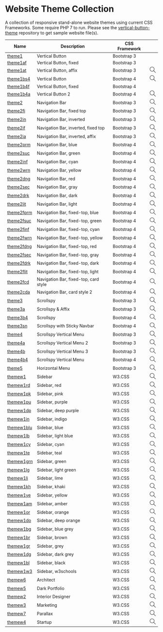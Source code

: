 # Website Theme Collection
A collection of responsive stand-alone website themes using current CSS Frameworks.  Some require PHP 7 to run.  Please see the [vertical-button-theme](https://github.com/emrickj/vertical-button-theme) repository to get sample website file(s).

| Name | Description | CSS Framework | |
| --- | --- | --- | --- |
| [theme1](theme1.php) | Vertical Button | Bootstrap 3 | |
| [theme1af](theme1af.php) | Vertical Button, fixed | Bootstrap 3 | |
| [theme1at](theme1at.php) | Vertical Button, affix | Bootstrap 3 | <a href="https://www.gem-editor.com/gwc/theme1at.php?u=501" target="_blank"><img title="Preview" alt="Preview" src="images/icon_search.png"></a> |
| [theme1bs4](theme1bs4.php) | Vertical Button | Bootstrap 4 | <a href="https://www.gem-editor.com/gwc/theme1bs4.php?u=511" target="_blank"><img title="Preview" alt="Preview" src="images/icon_search.png"></a> |
| [theme1b4f](theme1b4f.php) | Vertical Button, fixed | Bootstrap 4 | |
| [theme1b4a](theme1b4a.php) | Vertical Button 2 | Bootstrap 4 | <a href="https://www.gem-editor.com/gwc/theme1b4a.php?u=511" target="_blank"><img title="Preview" alt="Preview" src="images/icon_search.png"></a> |
| [theme2](theme2.php) | Navigation Bar | Bootstrap 3 | <a href="https://www.gem-editor.com/gwc/theme2.php?u=501" target="_blank"><img title="Preview" alt="Preview" src="images/icon_search.png"></a> |
| [theme2fi](theme2fi.php) | Navigation Bar, fixed top | Bootstrap 3 | <a href="https://www.gem-editor.com/gwc/theme2fi.php?u=501" target="_blank"><img title="Preview" alt="Preview" src="images/icon_search.png"></a> |
| [theme2in](theme2in.php) | Navigation Bar, inverted | Bootstrap 3 | <a href="https://www.gem-editor.com/gwc/theme2in.php?u=501" target="_blank"><img title="Preview" alt="Preview" src="images/icon_search.png"></a> |
| [theme2if](theme2if.php) | Navigation Bar, inverted, fixed top | Bootstrap 3 | <a href="https://www.gem-editor.com/gwc/theme2if.php?u=501" target="_blank"><img title="Preview" alt="Preview" src="images/icon_search.png"></a> |
| [theme2ia](theme2ia.php) | Navigation Bar, inverted, affix | Bootstrap 3 | <a href="https://www.gem-editor.com/gwc/theme2ia.php?u=500" target="_blank"><img title="Preview" alt="Preview" src="images/icon_search.png"></a> |
| [theme2prm](theme2prm.php) | Navigation Bar, blue | Bootstrap 4 | <a href="https://www.gem-editor.com/gwc/theme2prm.php?u=511" target="_blank"><img title="Preview" alt="Preview" src="images/icon_search.png"></a> |
| [theme2suc](theme2suc.php) | Navigation Bar, green | Bootstrap 4 | <a href="https://www.gem-editor.com/gwc/theme2suc.php?u=511" target="_blank"><img title="Preview" alt="Preview" src="images/icon_search.png"></a> |
| [theme2inf](theme2inf.php) | Navigation Bar, cyan | Bootstrap 4 | <a href="https://www.gem-editor.com/gwc/theme2inf.php?u=511" target="_blank"><img title="Preview" alt="Preview" src="images/icon_search.png"></a> |
| [theme2wrn](theme2wrn.php) | Navigation Bar, yellow | Bootstrap 4 | <a href="https://www.gem-editor.com/gwc/theme2wrn.php?u=511" target="_blank"><img title="Preview" alt="Preview" src="images/icon_search.png"></a> |
| [theme2dng](theme2dng.php) | Navigation Bar, red | Bootstrap 4 | <a href="https://www.gem-editor.com/gwc/theme2dng.php?u=511" target="_blank"><img title="Preview" alt="Preview" src="images/icon_search.png"></a> |
| [theme2sec](theme2sec.php) | Navigation Bar, gray | Bootstrap 4 | <a href="https://www.gem-editor.com/gwc/theme2sec.php?u=511" target="_blank"><img title="Preview" alt="Preview" src="images/icon_search.png"></a> |
| [theme2drk](theme2drk.php) | Navigation Bar, dark | Bootstrap 4 | <a href="https://www.gem-editor.com/gwc/theme2drk.php?u=511" target="_blank"><img title="Preview" alt="Preview" src="images/icon_search.png"></a> |
| [theme2lit](theme2lit.php) | Navigation Bar, light | Bootstrap 4 | <a href="https://www.gem-editor.com/gwc/theme2lit.php?u=511" target="_blank"><img title="Preview" alt="Preview" src="images/icon_search.png"></a> |
| [theme2fprm](theme2fprm.php) | Navigation Bar, fixed-top, blue | Bootstrap 4 | <a href="https://www.gem-editor.com/gwc/theme2fprm.php?u=511" target="_blank"><img title="Preview" alt="Preview" src="images/icon_search.png"></a> |
| [theme2fsuc](theme2fsuc.php) | Navigation Bar, fixed-top, green | Bootstrap 4 | <a href="https://www.gem-editor.com/gwc/theme2fsuc.php?u=511" target="_blank"><img title="Preview" alt="Preview" src="images/icon_search.png"></a> |
| [theme2finf](theme2finf.php) | Navigation Bar, fixed-top, cyan | Bootstrap 4 | <a href="https://www.gem-editor.com/gwc/theme2finf.php?u=511" target="_blank"><img title="Preview" alt="Preview" src="images/icon_search.png"></a> |
| [theme2fwrn](theme2fwrn.php) | Navigation Bar, fixed-top, yellow | Bootstrap 4 | <a href="https://www.gem-editor.com/gwc/theme2fwrn.php?u=511" target="_blank"><img title="Preview" alt="Preview" src="images/icon_search.png"></a> |
| [theme2fdng](theme2fdng.php) | Navigation Bar, fixed-top, red | Bootstrap 4 | <a href="https://www.gem-editor.com/gwc/theme2fdng.php?u=511" target="_blank"><img title="Preview" alt="Preview" src="images/icon_search.png"></a> |
| [theme2fsec](theme2fsec.php) | Navigation Bar, fixed-top, gray | Bootstrap 4 | <a href="https://www.gem-editor.com/gwc/theme2fsec.php?u=511" target="_blank"><img title="Preview" alt="Preview" src="images/icon_search.png"></a> |
| [theme2fdrk](theme2fdrk.php) | Navigation Bar, fixed-top, dark | Bootstrap 4 | <a href="https://www.gem-editor.com/gwc/theme2fdrk.php?u=511" target="_blank"><img title="Preview" alt="Preview" src="images/icon_search.png"></a> |
| [theme2flit](theme2flit.php) | Navigation Bar, fixed-top, light | Bootstrap 4 | <a href="https://www.gem-editor.com/gwc/theme2flit.php?u=511" target="_blank"><img title="Preview" alt="Preview" src="images/icon_search.png"></a> |
| [theme2fcd](theme2fcd.php) | Navigation Bar, fixed-top, card style | Bootstrap 4 | <a href="https://www.gem-editor.com/gwc/theme2fcd.php?u=511" target="_blank"><img title="Preview" alt="Preview" src="images/icon_search.png"></a> |
| [theme2cda](theme2cda.php) | Navigation Bar, card style 2 | Bootstrap 4 | <a href="https://www.gem-editor.com/gwc/theme2cda.php?u=500" target="_blank"><img title="Preview" alt="Preview" src="images/icon_search.png"></a> |
| [theme3](theme3.php) | Scrollspy | Bootstrap 3 | <a href="https://www.gem-editor.com/gwc/theme3.php?u=501" target="_blank"><img title="Preview" alt="Preview" src="images/icon_search.png"></a> |
| [theme3a](theme3a.php) | Scrollspy & Affix | Bootstrap 3 | <a href="https://www.gem-editor.com/gwc/theme3a.php?u=501" target="_blank"><img title="Preview" alt="Preview" src="images/icon_search.png"></a> |
| [theme3b4](theme3b4.php) | Scrollspy | Bootstrap 4 | <a href="https://www.gem-editor.com/gwc/theme3b4.php?u=508" target="_blank"><img title="Preview" alt="Preview" src="images/icon_search.png"></a> |
| [theme3sn](theme3sn.php) | Scrollspy with Sticky Navbar | Bootstrap 4 | <a href="https://www.gem-editor.com/gwc/theme3sn.php?u=508" target="_blank"><img title="Preview" alt="Preview" src="images/icon_search.png"></a> |
| [theme4](theme4.php) | Scrollspy Vertical Menu | Bootstrap 3 | <a href="https://www.gem-editor.com/gwc/theme4.php?u=501" target="_blank"><img title="Preview" alt="Preview" src="images/icon_search.png"></a> |
| [theme4a](theme4a.php) | Scrollspy Vertical Menu 2 | Bootstrap 3 | <a href="https://www.gem-editor.com/gwc/theme4a.php?u=501" target="_blank"><img title="Preview" alt="Preview" src="images/icon_search.png"></a> |
| [theme4b](theme4b.php) | Scrollspy Vertical Menu 3 | Bootstrap 3 | <a href="https://www.gem-editor.com/gwc/theme4b.php?u=501" target="_blank"><img title="Preview" alt="Preview" src="images/icon_search.png"></a> |
| [theme4b4](theme4b4.php) | Scrollspy Vertical Menu | Bootstrap 4 | <a href="https://www.gem-editor.com/gwc/theme4b4.php?u=511" target="_blank"><img title="Preview" alt="Preview" src="images/icon_search.png"></a> |
| [theme5](theme5.php) | Horizontal Menu | Bootstrap 3 | <a href="https://www.gem-editor.com/gwc/theme5.php?u=501" target="_blank"><img title="Preview" alt="Preview" src="images/icon_search.png"></a> |
| [themew1](themew1.php) | Sidebar | W3.CSS | <a href="https://www.gem-editor.com/gwc/themew1.php?u=509" target="_blank"><img title="Preview" alt="Preview" src="images/icon_search.png"></a> |
| [themew1rd](themew1rd.php) | Sidebar, red | W3.CSS | <a href="https://www.gem-editor.com/gwc/themew1rd.php?u=510" target="_blank"><img title="Preview" alt="Preview" src="images/icon_search.png"></a> |
| [themew1pk](themew1pk.php) | Sidebar, pink | W3.CSS | <a href="https://www.gem-editor.com/gwc/themew1pk.php?u=510" target="_blank"><img title="Preview" alt="Preview" src="images/icon_search.png"></a> |
| [themew1pu](themew1pu.php) | Sidebar, purple | W3.CSS | <a href="https://www.gem-editor.com/gwc/themew1pu.php?u=510" target="_blank"><img title="Preview" alt="Preview" src="images/icon_search.png"></a> |
| [themew1dp](themew1dp.php) | Sidebar, deep purple | W3.CSS | <a href="https://www.gem-editor.com/gwc/themew1dp.php?u=510" target="_blank"><img title="Preview" alt="Preview" src="images/icon_search.png"></a> |
| [themew1in](themew1in.php) | Sidebar, indigo | W3.CSS | <a href="https://www.gem-editor.com/gwc/themew1in.php?u=510" target="_blank"><img title="Preview" alt="Preview" src="images/icon_search.png"></a> |
| [themew1blu](themew1blu.php) | Sidebar, blue | W3.CSS | <a href="https://www.gem-editor.com/gwc/themew1blu.php?u=510" target="_blank"><img title="Preview" alt="Preview" src="images/icon_search.png"></a> |
| [themew1lb](themew1lb.php) | Sidebar, light blue | W3.CSS | <a href="https://www.gem-editor.com/gwc/themew1lb.php?u=510" target="_blank"><img title="Preview" alt="Preview" src="images/icon_search.png"></a> |
| [themew1cy](themew1cy.php) | Sidebar, cyan | W3.CSS | <a href="https://www.gem-editor.com/gwc/themew1cy.php?u=510" target="_blank"><img title="Preview" alt="Preview" src="images/icon_search.png"></a> |
| [themew1te](themew1te.php) | Sidebar, teal | W3.CSS | <a href="https://www.gem-editor.com/gwc/themew1te.php?u=510" target="_blank"><img title="Preview" alt="Preview" src="images/icon_search.png"></a> |
| [themew1grn](themew1grn.php) | Sidebar, green | W3.CSS | <a href="https://www.gem-editor.com/gwc/themew1grn.php?u=510" target="_blank"><img title="Preview" alt="Preview" src="images/icon_search.png"></a> |
| [themew1lg](themew1lg.php) | Sidebar, light green | W3.CSS | <a href="https://www.gem-editor.com/gwc/themew1lg.php?u=510" target="_blank"><img title="Preview" alt="Preview" src="images/icon_search.png"></a> |
| [themew1li](themew1li.php) | Sidebar, lime | W3.CSS | <a href="https://www.gem-editor.com/gwc/themew1li.php?u=510" target="_blank"><img title="Preview" alt="Preview" src="images/icon_search.png"></a> |
| [themew1kh](themew1kh.php) | Sidebar, khaki | W3.CSS | <a href="https://www.gem-editor.com/gwc/themew1kh.php?u=510" target="_blank"><img title="Preview" alt="Preview" src="images/icon_search.png"></a> |
| [themew1ye](themew1ye.php) | Sidebar, yellow | W3.CSS | <a href="https://www.gem-editor.com/gwc/themew1ye.php?u=510" target="_blank"><img title="Preview" alt="Preview" src="images/icon_search.png"></a> |
| [themew1am](themew1am.php) | Sidebar, amber | W3.CSS | <a href="https://www.gem-editor.com/gwc/themew1am.php?u=510" target="_blank"><img title="Preview" alt="Preview" src="images/icon_search.png"></a> |
| [themew1or](themew1or.php) | Sidebar, orange | W3.CSS | <a href="https://www.gem-editor.com/gwc/themew1or.php?u=510" target="_blank"><img title="Preview" alt="Preview" src="images/icon_search.png"></a> |
| [themew1do](themew1do.php) | Sidebar, deep orange | W3.CSS | <a href="https://www.gem-editor.com/gwc/themew1do.php?u=510" target="_blank"><img title="Preview" alt="Preview" src="images/icon_search.png"></a> |
| [themew1bg](themew1bg.php) | Sidebar, blue grey | W3.CSS | <a href="https://www.gem-editor.com/gwc/themew1bg.php?u=510" target="_blank"><img title="Preview" alt="Preview" src="images/icon_search.png"></a> |
| [themew1br](themew1br.php) | Sidebar, brown | W3.CSS | <a href="https://www.gem-editor.com/gwc/themew1br.php?u=510" target="_blank"><img title="Preview" alt="Preview" src="images/icon_search.png"></a> |
| [themew1gr](themew1gr.php) | Sidebar, grey | W3.CSS | <a href="https://www.gem-editor.com/gwc/themew1gr.php?u=510" target="_blank"><img title="Preview" alt="Preview" src="images/icon_search.png"></a> |
| [themew1dg](themew1dg.php) | Sidebar, dark grey | W3.CSS | <a href="https://www.gem-editor.com/gwc/themew1dg.php?u=510" target="_blank"><img title="Preview" alt="Preview" src="images/icon_search.png"></a> |
| [themew1bl](themew1bl.php) | Sidebar, black | W3.CSS | <a href="https://www.gem-editor.com/gwc/themew1bl.php?u=510" target="_blank"><img title="Preview" alt="Preview" src="images/icon_search.png"></a> |
| [themew1w3](themew1w3.php) | Sidebar, w3schools | W3.CSS | <a href="https://www.gem-editor.com/gwc/themew1w3.php?u=510" target="_blank"><img title="Preview" alt="Preview" src="images/icon_search.png"></a> |
| [themew6](themew6.php) | Architect | W3.CSS | <a href="https://www.gem-editor.com/gwc/themew6.php?u=502" target="_blank"><img title="Preview" alt="Preview" src="images/icon_search.png"></a> |
| [themew5](themew5.php) | Dark Portfolio | W3.CSS | <a href="https://www.gem-editor.com/gwc/themew5.php?u=503" target="_blank"><img title="Preview" alt="Preview" src="images/icon_search.png"></a> |
| [themew2](themew2.php) | Interior Designer | W3.CSS | <a href="https://www.gem-editor.com/gwc/themew2.php?u=504" target="_blank"><img title="Preview" alt="Preview" src="images/icon_search.png"></a> |
| [themew3](themew3.php) | Marketing | W3.CSS | <a href="https://www.gem-editor.com/gwc/themew3.php?u=505" target="_blank"><img title="Preview" alt="Preview" src="images/icon_search.png"></a> |
| [themew7](themew7.php) | Parallax | W3.CSS | <a href="https://www.gem-editor.com/gwc/themew7.php?u=506" target="_blank"><img title="Preview" alt="Preview" src="images/icon_search.png"></a> |
| [themew4](themew4.php) | Startup | W3.CSS | <a href="https://www.gem-editor.com/gwc/themew4.php?u=507" target="_blank"><img title="Preview" alt="Preview" src="images/icon_search.png"></a> |
